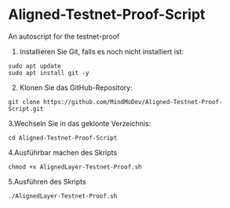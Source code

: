 # Aligned-Testnet-Proof-Script
An autoscript for the testnet-proof

1. Installieren Sie Git, falls es noch nicht installiert ist:
```
sudo apt update
sudo apt install git -y
```

2. Klonen Sie das GitHub-Repository:
```
git clone https://github.com/MindMoDev/Aligned-Testnet-Proof-Script.git
```

3.Wechseln Sie in das geklonte Verzeichnis:
```
cd Aligned-Testnet-Proof-Script
```

4.Ausführbar machen des Skripts
```
chmod +x AlignedLayer-Testnet-Proof.sh
```

5.Ausführen des Skripts
```
./AlignedLayer-Testnet-Proof.sh
```
